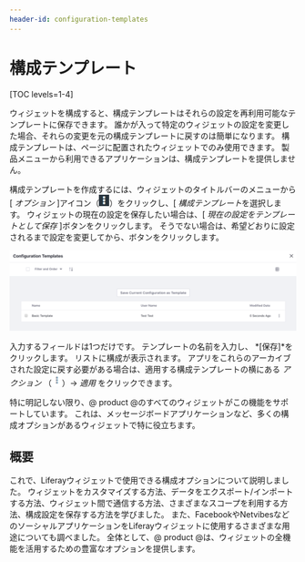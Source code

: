 ```yaml
---
header-id: configuration-templates
---
```


# 構成テンプレート

[TOC levels=1-4]

ウィジェットを構成すると、構成テンプレートはそれらの設定を再利用可能なテンプレートに保存できます。 誰かが入って特定のウィジェットの設定を変更した場合、それらの変更を元の構成テンプレートに戻すのは簡単になります。 構成テンプレートは、ページに配置されたウィジェットでのみ使用できます。 製品メニューから利用できるアプリケーションは、構成テンプレートを提供しません。

構成テンプレートを作成するには、ウィジェットのタイトルバーのメニューから[ *オプション* ]アイコン（![Options](../../../images/icon-options.png)）をクリックし、[ *構成テンプレート*を選択します。 ウィジェットの現在の設定を保存したい場合は、[ *現在の設定をテンプレートとして保存* ]ボタンをクリックします。 そうでない場合は、希望どおりに設定されるまで設定を変更してから、ボタンをクリックします。

![図1：アプリの構成設定を保存するための構成テンプレートを作成します。](../../../images/configuration-template.png)

入力するフィールドは1つだけです。 テンプレートの名前を入力し、 *[保存]*をクリックします。 リストに構成が表示されます。 アプリをこれらのアーカイブされた設定に戻す必要がある場合は、適用する構成テンプレートの横にある *アクション* （![Actions](../../../images/icon-actions.png)）→ *適用* をクリックできます。

特に明記しない限り、@ product @のすべてのウィジェットがこの機能をサポートしています。 これは、メッセージボードアプリケーションなど、多くの構成オプションがあるウィジェットで特に役立ちます。

## 概要

これで、Liferayウィジェットで使用できる構成オプションについて説明しました。 ウィジェットをカスタマイズする方法、データをエクスポート/インポートする方法、ウィジェット間で通信する方法、さまざまなスコープを利用する方法、構成設定を保存する方法を学びました。 また、FacebookやNetvibesなどのソーシャルアプリケーションをLiferayウィジェットに使用するさまざまな用途についても調べました。 全体として、@ product @は、ウィジェットの全機能を活用するための豊富なオプションを提供します。
